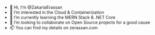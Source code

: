 - 👋 Hi, I’m @ZakariaErassan
- 👀 I’m interested in the Cloud & Containerization
- 🌱 I’m currently learning the MERN Stack & .NET Core
- 🤝 I’m looking to collaborate on Open Source projects for a good cause
- 📫 You can find my details on zerassan.com

<!---
ZakariaErassan/ZakariaErassan is a ✨ special ✨ repository because its `README.md` (this file) appears on your GitHub profile.
You can click the Preview link to take a look at your changes.
--->
